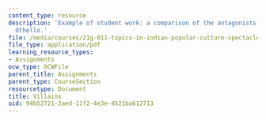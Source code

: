 ```yaml
---
content_type: resource
description: 'Example of student work: a comparison of the antagonists of Omkara and
  Othello.'
file: /media/courses/21g-011-topics-in-indian-popular-culture-spectacle-masala-and-genre-fall-2006/94b527212aed11f24e3e4521ba612713_MIT21G_011F06_villains.pdf
file_type: application/pdf
learning_resource_types:
- Assignments
ocw_type: OCWFile
parent_title: Assignments
parent_type: CourseSection
resourcetype: Document
title: Villains
uid: 94b52721-2aed-11f2-4e3e-4521ba612713
---
```

